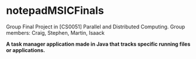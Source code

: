 # notepadMSICFinals
Group Final Project in [CS0051] Parallel and Distributed Computing. Group members: Craig, Stephen, Martin, Isaack

**A task manager application made in Java that tracks specific running files or applications.**
